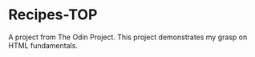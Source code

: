 # Recipes-TOP
A project from The Odin Project.
This project demonstrates my grasp on HTML fundamentals.
